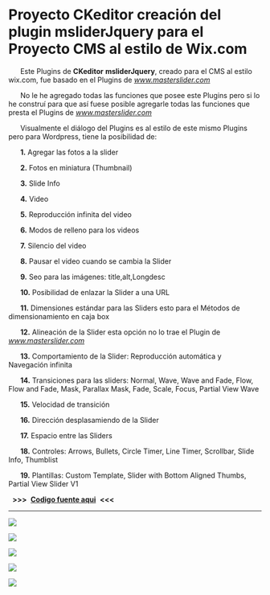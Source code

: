 # Proyecto CKeditor creación del plugin msliderJquery para el Proyecto CMS al estilo de Wix.com  #

      Este Plugins de **CKeditor** **msliderJquery**,  creado para el CMS al estilo wix.com, fue basado en el Plugins de *www.masterslider.com*

      No le he agregado todas las funciones que posee este Plugins pero si lo he construí para que así fuese posible agregarle todas las funciones que presta el Plugins de *www.masterslider.com*

      Visualmente el diálogo del Plugins es al estilo de este mismo Plugins pero para Wordpress, tiene la posibilidad de:


      **1.** Agregar las fotos a la slider

      **2.** Fotos en miniatura (Thumbnail)

      **3.** Slide Info

      **4.** Video

      **5.** Reproducción infinita del video
 
      **6.** Modos de relleno para los videos

      **7.** Silencio del video

      **8.** Pausar el video cuando se cambia la Slider

      **9.** Seo para las imágenes:  title,alt,Longdesc

      **10.** Posibilidad de enlazar la Slider a una URL

      **11.** Dimensiones estándar para las Sliders esto para el Métodos de dimensionamiento en caja box

      **12.** Alineación de la Slider esta opción no lo trae el Plugin de *www.masterslider.com*

      **13.** Comportamiento de la Slider: Reproducción automática y Navegación infinita

      **14.** Transiciones para las sliders: Normal, Wave, Wave and Fade, Flow, Flow and Fade, Mask, Parallax Mask, Fade, Scale, Focus, Partial View Wave

      **15.** Velocidad de transición

      **16.** Dirección desplasamiendo de la Slider

      **17.** Espacio entre las Sliders

      **18.** Controles:  Arrows, Bullets, Circle Timer, Line Timer, Scrollbar, Slide Info, Thumblist

      **19.** Plantillas: Custom Template, Slider with Bottom Aligned Thumbs, Partial View Slider V1

  **>>>**  [**Codigo fuente aqui**](https://github.com/dennysjmarquez/SOURCE-CODE-plugin-ckeditor-msliderJquery)  **<<<**  

----------

![](https://raw.githubusercontent.com/dennysjmarquez/portfolio/master/2017/proyecto-CKeditor-creacion-Plugin-Master-Slider-JQuery-para-el-Proyecto-CMS-al-estilo-de-wix.com/Print%20screen%201%2C%20Proyecto%20CKeditor%20creaci%C3%B3n%20Plugin%20Master%20Slider%20JQuery%20para%20el%20Proyecto%20CMS%20al%20estilo%20de%20Wix.com.jpg)

![](https://raw.githubusercontent.com/dennysjmarquez/portfolio/master/2017/proyecto-CKeditor-creacion-Plugin-Master-Slider-JQuery-para-el-Proyecto-CMS-al-estilo-de-wix.com/Print%20screen%202%2C%20Proyecto%20CKeditor%20creaci%C3%B3n%20Plugin%20Master%20Slider%20JQuery%20para%20el%20Proyecto%20CMS%20al%20estilo%20de%20Wix.com.jpg)

![](https://raw.githubusercontent.com/dennysjmarquez/portfolio/master/2017/proyecto-CKeditor-creacion-Plugin-Master-Slider-JQuery-para-el-Proyecto-CMS-al-estilo-de-wix.com/Print%20screen%203%2C%20Proyecto%20CKeditor%20creaci%C3%B3n%20Plugin%20Master%20Slider%20JQuery%20para%20el%20Proyecto%20CMS%20al%20estilo%20de%20Wix.com.jpg)

![](https://raw.githubusercontent.com/dennysjmarquez/portfolio/master/2017/proyecto-CKeditor-creacion-Plugin-Master-Slider-JQuery-para-el-Proyecto-CMS-al-estilo-de-wix.com/Print%20screen%204%2C%20Proyecto%20CKeditor%20creaci%C3%B3n%20Plugin%20Master%20Slider%20JQuery%20para%20el%20Proyecto%20CMS%20al%20estilo%20de%20Wix.com.jpg)

![](https://raw.githubusercontent.com/dennysjmarquez/portfolio/master/2017/proyecto-CKeditor-creacion-Plugin-Master-Slider-JQuery-para-el-Proyecto-CMS-al-estilo-de-wix.com/Print%20screen%205%2C%20Proyecto%20CKeditor%20creaci%C3%B3n%20Plugin%20Master%20Slider%20JQuery%20para%20el%20Proyecto%20CMS%20al%20estilo%20de%20Wix.com.jpg)

